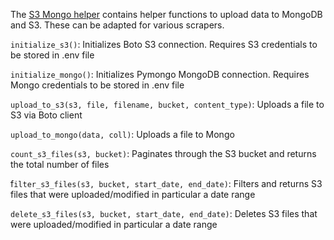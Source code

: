 The [S3 Mongo helper](s3_mongo_helper.py) contains helper functions to upload data to MongoDB and S3. These can be adapted for various scrapers.

`initialize_s3()`: Initializes Boto S3 connection. Requires S3 credentials to be stored in .env file

`initialize_mongo()`: Initializes Pymongo MongoDB connection. Requires Mongo credentials to be stored in .env file

`upload_to_s3(s3, file, filename, bucket, content_type)`: Uploads a file to S3 via Boto client

`upload_to_mongo(data, coll)`: Uploads a file to Mongo 

`count_s3_files(s3, bucket)`: Paginates through the S3 bucket and returns the total number of files

f`ilter_s3_files(s3, bucket, start_date, end_date)`: Filters and returns S3 files that were uploaded/modified in particular a date range

`delete_s3_files(s3, bucket, start_date, end_date)`: Deletes S3 files that were uploaded/modified in particular a date range